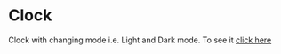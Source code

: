 # Clock
Clock with changing mode i.e. Light and Dark mode. To see it [click here](https://aliarshad746.github.io/Clock/)
